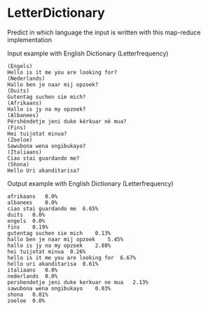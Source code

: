 # LetterDictionary
Predict in which language the input is written with this map-reduce implementation


Input example with English Dictionary (Letterfrequency)
```
(Engels)
Hello is it me you are looking for?
(Nederlands)
Hallo ben je naar mij opzoek? 
(Duits)
Gutentag suchen sie mich? 
(Afrikaans)
Hallo is jy na my opzoek? 
(Albanees)
Përshëndetje jeni duke kërkuar në mua?
(Fins)
Hei tuijotat minua?
(Zoeloe)
Sawubona wena ongibukayo?
(Italiaans)
Ciao stai guardando me?
(Shona)
Hello Uri akanditarisa?
```

Output example with English Dictionary (Letterfrequency)

```
afrikaans	0.0%
albanees	0.0%
ciao stai guardando me	6.65%
duits	0.0%
engels	0.0%
fins	0.19%
gutentag suchen sie mich	0.13%
hallo ben je naar mij opzoek	5.45%
hallo is jy na my opzoek	2.88%
hei tuijotat minua	0.26%
hello is it me you are looking for	6.67%
hello uri akanditarisa	0.61%
italiaans	0.0%
nederlands	0.0%
pershendetje jeni duke kerkuar ne mua	2.13%
sawubona wena ongibukayo	0.03%
shona	0.01%
zoeloe	0.0%
```